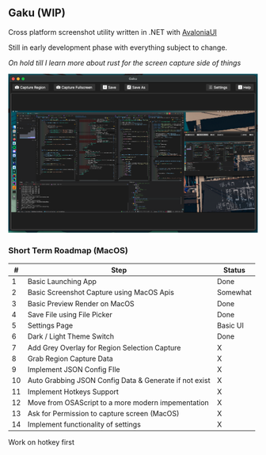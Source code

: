 ## Gaku (WIP)
Cross platform screenshot utility written in .NET with [AvaloniaUI](https://avaloniaui.net/)

Still in early development phase with everything subject to change.

_On hold till I learn more about rust for the screen capture side of things_

<img src="https://raw.githubusercontent.com/Peekaey/Gaku/master/Gaku/Assets/Gaku.png" alt="Gaku" style="width: 650px; height: auto;">

### Short Term Roadmap (MacOS)

| # | Step                                                   | Status   |
|---|--------------------------------------------------------|----------|
| 1 | Basic Launching App                                    | Done     |
| 2 | Basic Screenshot Capture using MacOS Apis              | Somewhat |
| 3 | Basic Preview Render on MacOS                          | Done     |
| 4 | Save File using File Picker                            | Done     |
| 5 | Settings Page                                          | Basic UI |
| 6 | Dark / Light Theme Switch                              | Done     |
| 7 | Add Grey Overlay for Region Selection Capture          | X        |
| 8 | Grab Region Capture Data                               | X        |
| 9 | Implement JSON Config FIle                             | X        |
| 10| Auto Grabbing JSON Config Data & Generate if not exist | X        |
| 11| Implement Hotkeys Support                              | X        |   
| 12| Move from OSAScript to a more modern impementation     | X        |
| 13| Ask for Permission to capture screen (MacOS)           | X        |
| 14| Implement functionality of settings                    | X        |


Work on hotkey first
